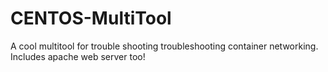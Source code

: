 # CENTOS-MultiTool
A cool multitool for trouble shooting troubleshooting container networking. Includes apache web server too!
